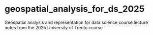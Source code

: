 # geospatial_analysis_for_ds_2025
Geospatial analysis and representation for data science course lecture notes from the 2025 University of Trento course
